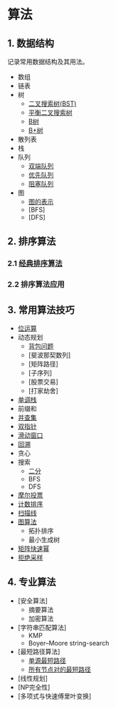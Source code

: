 # 算法

## 1. 数据结构

记录常用数据结构及其用法。

* 数组
* 链表
* 树
  * [二叉搜索树(BST)](./struct/tree/bst.md)
  * [平衡二叉搜索树]()
  * [B树](./struct/tree/btree.md)
  * [B+树]()
* 散列表
* 栈
* 队列
  * [双端队列]()
  * [优先队列]()
  * [阻塞队列]()
* 图
  * [图的表示]()
  * [BFS]
  * [DFS]


## 2. 排序算法
### 2.1 [经典排序算法](./sort/)
### 2.2 排序算法应用

## 3. 常用算法技巧

* [位运算](./leetcode/bit.md)
* 动态规划
  * [背包问题](./leetcode/package.md)
  * [斐波那契数列]
  * [矩阵路径]
  * [子序列]
  * [股票交易]
  * [打家劫舍]
* [单调栈](./leetcode/monotonicstack.md)
* 前缀和
* [并查集](./leetcode/unionfind.md)
* [双指针](./leetcode/twopointers.md)
* [滑动窗口](./leetcode/slidingwindow.md)
* [回溯](./leetcode/backtracking.md)
* 贪心
* 搜索
  * [二分](./leetcode/search/binarysearch.md)
  * BFS
  * DFS
* [摩尔投票](./leetcode/boyerMooreMajorityVote.md)
* [计数排序](./leetcode/countingsort.md)
* [扫描线](./leetcode/linesweep.md)
* [图算法]()
  * 拓扑排序
  * 最小生成树
* [矩阵快速幂](./leetcode/BinaryExponentiation.md)
* [拒绝采样](./leetcode/RejectSampling.md)

## 4. 专业算法
* [安全算法]
  * 摘要算法
  * 加密算法
* [字符串匹配算法]
  * KMP
  * Boyer–Moore string-search
* [最短路径算法]
  * [单源最短路径](./advance/singlesourceshortestpaths.md)
  * [所有节点对的最短路径]()
* [线性规划]
* [NP完全性]
* [多项式与快速傅里叶变换]

